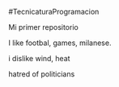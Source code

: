#TecnicaturaProgramacion

Mi primer repositorio

I like footbal, games, milanese.

i dislike wind, heat

hatred of politicians
